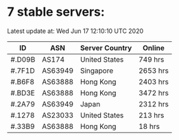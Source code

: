 # 7 stable servers:

Latest update at: Wed Jun 17 12:10:10 UTC 2020

| ID | ASN | Server Country | Online |
| -- | --- | -------------- | ------ |
| #.D09B | AS174 | United States | 749 hrs |
| #.7F1D | AS63949 | Singapore | 2653 hrs |
| #.B6F8 | AS63888 | Hong Kong | 2403 hrs |
| #.BD3E | AS63888 | Hong Kong | 3472 hrs |
| #.2A79 | AS63949 | Japan | 2312 hrs |
| #.1278 | AS23033 | United States | 213 hrs |
| #.33B9 | AS63888 | Hong Kong | 18 hrs |

